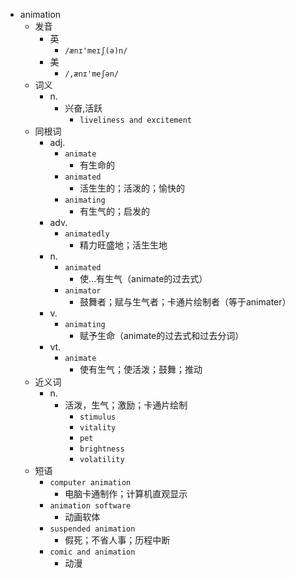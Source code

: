 - animation
  - 发音
    - 英
      - `/ænɪ'meɪʃ(ə)n/`
    - 美
      - `/,ænɪ'meʃən/`
  - 词义
    - n.
      - 兴奋,活跃
        - `liveliness and excitement`
  - 同根词
    - adj.
      - `animate`
        - 有生命的
      - `animated`
        - 活生生的；活泼的；愉快的
      - `animating`
        - 有生气的；启发的
    - adv.
      - `animatedly`
        - 精力旺盛地；活生生地
    - n.
      - `animated`
        - 使…有生气（animate的过去式）
      - `animator`
        - 鼓舞者；赋与生气者；卡通片绘制者（等于animater）
    - v.
      - `animating`
        - 赋予生命（animate的过去式和过去分词）
    - vt.
      - `animate`
        - 使有生气；使活泼；鼓舞；推动
  - 近义词
    - n.
      - 活泼，生气；激励；卡通片绘制
        - `stimulus`
        - `vitality`
        - `pet`
        - `brightness`
        - `volatility`
  - 短语
    - `computer animation`
      - 电脑卡通制作；计算机直观显示 
    - `animation software`
      - 动画软体 
    - `suspended animation`
      - 假死；不省人事；历程中断 
    - `comic and animation`
      - 动漫 
